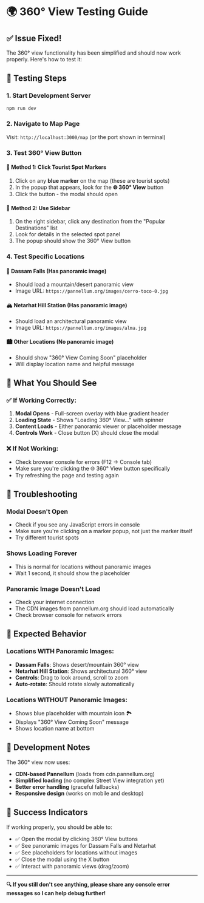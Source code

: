 # 🌍 360° View Testing Guide

## ✅ Issue Fixed!

The 360° view functionality has been simplified and should now work properly. Here's how to test it:

## 🧪 Testing Steps

### 1. **Start Development Server**
```bash
npm run dev
```

### 2. **Navigate to Map Page**
Visit: `http://localhost:3000/map` (or the port shown in terminal)

### 3. **Test 360° View Button**

#### 📍 **Method 1: Click Tourist Spot Markers**
1. Click on any **blue marker** on the map (these are tourist spots)
2. In the popup that appears, look for the **🌐 360° View** button
3. Click the button - the modal should open

#### 📍 **Method 2: Use Sidebar**
1. On the right sidebar, click any destination from the "Popular Destinations" list
2. Look for details in the selected spot panel
3. The popup should show the 360° View button

### 4. **Test Specific Locations**

#### 🌊 **Dassam Falls** (Has panoramic image)
- Should load a mountain/desert panoramic view
- Image URL: `https://pannellum.org/images/cerro-toco-0.jpg`

#### 🏔️ **Netarhat Hill Station** (Has panoramic image)  
- Should load an architectural panoramic view
- Image URL: `https://pannellum.org/images/alma.jpg`

#### 🏙️ **Other Locations** (No panoramic image)
- Should show "360° View Coming Soon" placeholder
- Will display location name and helpful message

## 🎯 What You Should See

### ✅ **If Working Correctly:**
1. **Modal Opens** - Full-screen overlay with blue gradient header
2. **Loading State** - Shows "Loading 360° View..." with spinner
3. **Content Loads** - Either panoramic viewer or placeholder message
4. **Controls Work** - Close button (X) should close the modal

### ❌ **If Not Working:**
- Check browser console for errors (F12 → Console tab)
- Make sure you're clicking the 🌐 360° View button specifically
- Try refreshing the page and testing again

## 🔧 Troubleshooting

### **Modal Doesn't Open**
- Check if you see any JavaScript errors in console
- Make sure you're clicking on a marker popup, not just the marker itself
- Try different tourist spots

### **Shows Loading Forever**
- This is normal for locations without panoramic images
- Wait 1 second, it should show the placeholder

### **Panoramic Image Doesn't Load**
- Check your internet connection
- The CDN images from pannellum.org should load automatically
- Check browser console for network errors

## 🚀 Expected Behavior

### **Locations WITH Panoramic Images:**
- **Dassam Falls**: Shows desert/mountain 360° view
- **Netarhat Hill Station**: Shows architectural 360° view
- **Controls**: Drag to look around, scroll to zoom
- **Auto-rotate**: Should rotate slowly automatically

### **Locations WITHOUT Panoramic Images:**
- Shows blue placeholder with mountain icon 🏞️
- Displays "360° View Coming Soon" message
- Shows location name at bottom

## 📝 Development Notes

The 360° view now uses:
- **CDN-based Pannellum** (loads from cdn.pannellum.org)
- **Simplified loading** (no complex Street View integration yet)
- **Better error handling** (graceful fallbacks)
- **Responsive design** (works on mobile and desktop)

## 🎉 Success Indicators

If working properly, you should be able to:
- ✅ Open the modal by clicking 360° View buttons
- ✅ See panoramic images for Dassam Falls and Netarhat
- ✅ See placeholders for locations without images
- ✅ Close the modal using the X button
- ✅ Interact with panoramic views (drag/zoom)

---

**🔍 If you still don't see anything, please share any console error messages so I can help debug further!**
